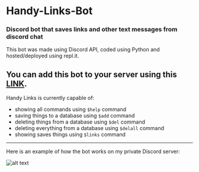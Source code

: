 # Handy-Links-Bot
### Discord bot that saves links and other text messages from discord chat

This bot was made using Discord API, coded using Python and hosted/deployed using repl.it.

You can add this bot to your server using this [LINK](https://discord.com/api/oauth2/authorize?client_id=863493514477568070&permissions=2147990592&scope=bot).
------

Handy Links is currently capable of:
- showing all commands using `$help` command
- saving things to a database using `$add` command
- deleting things from a database using `$del` command
- deleting everything from a database using `$delall` command
- showing saves things using `$links` command
------

Here is an example of how the bot works on my private Discord server:

![alt text](https://github.com/hi-im-angel/Handy-Links-Bot/blob/main/imgs/handybot.png "Example of the bot working below:")
